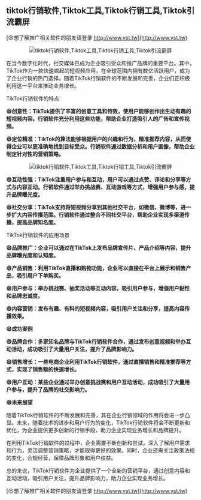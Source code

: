 ## **tiktok行销软件,Tiktok工具,Tiktok行销工具,Tiktok引流霸屏**

[😍想了解推广相关软件的朋友请登录 http://www.vst.tw](http://www.vst.tw)

 <center><img src="https://vst.tw/MP4/tuiguang/png/3.png" alt="tiktok行销软件,Tiktok工具,Tiktok行销工具,Tiktok引流霸屏"></center>

在当今数字化时代，社交媒体已成为企业吸引受众和推广品牌的重要平台。其中，TikTok作为一款快速崛起的短视频应用，在全球范围内拥有数亿活跃用户，成为了企业行销的热门选择。随着TikTok行销软件的不断发展和完善，企业们正积极利用这一平台来推动业务增长。

TikTok行销软件的特点

**😄创意性：TikTok提供了丰富的创意工具和特效，使用户能够创作出生动有趣的短视频内容。行销软件充分利用这些功能，帮助企业打造吸引人的广告和宣传视频。**

**😄定位精准：TikTok的算法能够根据用户的兴趣和行为，精准推荐内容，从而使得企业可以更准确地找到目标受众。行销软件通过数据分析和用户画像，帮助企业制定针对性的营销策略。**

 <center><img src="https://vst.tw/MP4/tuiguang/png/5.png" alt="tiktok行销软件,Tiktok工具,Tiktok行销工具,Tiktok引流霸屏"></center>

**😄互动性强：TikTok注重用户参与和互动，用户可以通过点赞、评论和分享等方式与内容互动。行销软件通过举办挑战赛、互动游戏等方式，增强用户参与感，提升品牌曝光度。**

**😄社交分享：TikTok支持将短视频分享到其他社交平台，如微信、微博等，进一步扩大内容传播范围。行销软件通过整合不同社交平台，帮助企业实现多渠道传播，提高品牌知名度。**

TikTok行销软件的应用场景

**😄品牌推广：企业可以通过在TikTok上发布品牌宣传片、产品介绍等内容，提升品牌曝光度和认知度。**

**😄产品销售：利用TikTok直播和购物功能，企业可以直接在平台上展示和销售产品，吸引用户下单购买。**

**😄用户参与：举办挑战赛、抽奖活动等互动内容，吸引用户参与，增强用户黏性和品牌忠诚度。**

**😄内容营销：发布有趣、有料的短视频内容，吸引用户关注和分享，提高内容传播效果。**

**😄成功案例**

**😄品牌合作：多家知名品牌与TikTok行销软件合作，通过发布创意视频和举办互动活动，成功吸引了大量用户关注，提升了品牌影响力。**

**😄销售增长：一些电商企业利用TikTok行销软件，通过直播销售和精准推荐等方式，实现了销售额的快速增长。**

**😄用户互动：某些企业通过举办创意挑战赛和用户互动活动，成功吸引了大量用户参与，提升了品牌的社交影响力。**

**😄未来展望**

随着TikTok行销软件的不断发展和完善，其在企业行销领域的作用将会进一步凸显。未来，随着技术的进步和用户行为的变化，TikTok行销软件将会不断更新和优化，为企业提供更多创新的行销手段，助力企业实现业务增长和品牌提升。

在利用TikTok行销软件的过程中，企业需要不断创新和尝试，深入了解用户需求和行为，灵活调整营销策略，才能取得更好的效果。同时，企业还需关注政策法规的变化，合规经营，保障品牌形象和用户权益。

总的来说，TikTok行销软件为企业提供了一个全新的营销平台，通过创意内容和互动活动，吸引用户关注，提升品牌影响力，助力企业实现业务增长。

[😍想了解推广相关软件的朋友请登录 http://www.vst.tw](http://www.vst.tw)



